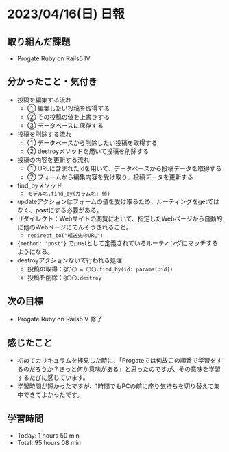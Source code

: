 # 2023/04/16(日) 日報
## 取り組んだ課題
- Progate Ruby on Rails5 Ⅳ

## 分かったこと・気付き
- 投稿を編集する流れ
  - ① 編集したい投稿を取得する
  - ② その投稿の値を上書きする
  - ③ データベースに保存する
- 投稿を削除する流れ
  - ① データベースから削除したい投稿を取得する
  - ② destroyメソッドを用いて投稿を削除する
- 投稿の内容を更新する流れ
  - ① URLに含まれたidを用いて、データベースから投稿データを取得する
  - ② フォームから編集内容を受け取り、投稿データを更新する
- find_byメソッド
  - `モデル名.find_by(カラム名: 値)`
- updateアクションはフォームの値を受け取るため、ルーティングをgetではなく、**post**にする必要がある。
- リダイレクト：Webサイトの閲覧において、指定したWebページから自動的に他のWebページにてんそうされること。
  - `redirect_to("転送先のURL")`
- `{method: "post"}` でpostとして定義されているルーティングにマッチするようになる。
- destroyアクションないで行われる処理
  - 投稿の取得：`@〇〇 = 〇〇.find_by(id: params[:id])`
  - 投稿を削除：`@〇〇.destroy`

## 次の目標
- Progate Ruby on Rails5 Ⅴ 修了

## 感じたこと
- 初めてカリキュラムを拝見した時に、「Progateでは何故この順番で学習をするのだろうか？きっと何か意味がある」と思ったのですが、その意味を学習するたびに感じています。
- 学習時間が短かったですが、1時間でもPCの前に座り気持ちを切り替えて集中できてよかったです。

## 学習時間
- Today:  1 hours 50 min
- Total: 95 hours 08 min
